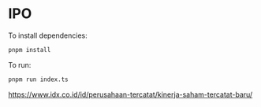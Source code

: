 # IPO

To install dependencies:

```bash
pnpm install
```

To run:

```bash
pnpm run index.ts
```

https://www.idx.co.id/id/perusahaan-tercatat/kinerja-saham-tercatat-baru/
